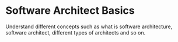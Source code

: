 # Software Architect Basics

Understand different concepts such as what is software architecture, software architect, different types of architects and so on.